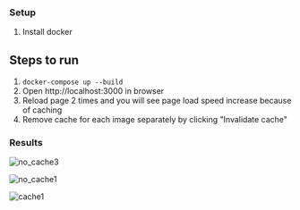 ### Setup

1. Install docker

## Steps to run

1. `docker-compose up --build` 
2. Open http://localhost:3000 in browser
3. Reload page 2 times and you will see page load speed increase because of caching
4. Remove cache for each image separately by clicking "Invalidate cache"

### Results

![no_cache3](screenshot/no_cache3.png)

![no_cache1](screenshot/no_cache1.png)

![cache1](screenshot/cache1.png)
